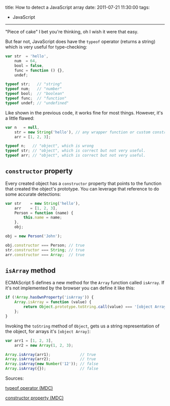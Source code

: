 title: How to detect a JavaScript array
date: 2011-07-21 11:30:00
tags:
- JavaScript
---

"Piece of cake" I bet you're thinking, oh I wish it were that easy.

<!--more-->

But fear not, JavaScript does have the `typeof` operator (returns a string) which
is very useful for type-checking:

```javascript
var str  = 'hello',
    num  = 64,
    bool = false,
    func = function () {},
    undef;

typeof str;   // "string"
typeof num;   // "number"
typeof bool;  // "boolean"
typeof func;  // "function"
typeof undef; // "undefined"
```

Like shown in the previous code, it works fine for most things. However, it's a little flawed:


```javascript
var n   = null,
    str = new String('hello'), // any wrapper function or custom constructor
    arr = [1, 2, 3];

typeof n;   // "object", which is wrong
typeof str; // "object", which is correct but not very useful.
typeof arr; // "object", which is correct but not very useful.
```


`constructor` property
----------------------

Every created object has a `constructor` property that points to the function
that created the object's prototype. You can leverage that reference to do some
accurate detections:


```javascript
var str    = new String('hello'),
    arr    = [1, 2, 3],
    Person = function (name) {
        this.name = name;
    },
    obj;

obj = new Person('John');

obj.constructor === Person; // true
str.constructor === String; // true
arr.constructor === Array;  // true
```


`isArray` method
----------------

ECMAScript 5 defines a new method for the `Array` function called `isArray`.
If it's not implemented by the browser you can define it like this:

```javascript
if (!Array.hasOwnProperty('isArray')) {
    Array.isArray = function (value) {
        return Object.prototype.toString.call(value) === '[object Array]';
    };
}
```

Invoking the `toString` method of `Object`, gets us a string representation of
the object, for arrays it's `[object Array]`:

```javascript
var arr1 = [1, 2, 3],
    arr2 = new Array(1, 2, 3);

Array.isArray(arr1);             // true
Array.isArray(arr2);             // true
Array.isArray(new Number('12')); // false
Array.isArray({});               // false
```

Sources:

[typeof operator (MDC)](http://goo.gl/qGNiS)

[constructor property (MDC)](http://goo.gl/oOmxS)
